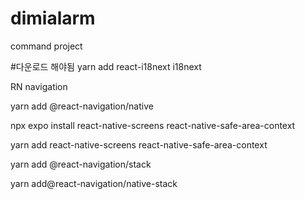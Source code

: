 # dimialarm
command project

#다운로드 해야됨
yarn add react-i18next i18next

RN navigation

yarn add @react-navigation/native

npx expo install react-native-screens react-native-safe-area-context

yarn add react-native-screens react-native-safe-area-context

yarn add @react-navigation/stack

yarn add@react-navigation/native-stack